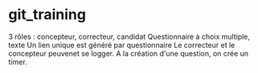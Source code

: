 ﻿# git_training

3 rôles : concepteur, correcteur, candidat
Questionnaire à choix multiple, texte
Un lien unique est généré par questionnaire
Le correcteur et le concepteur peuvenet se logger.
A la création d'une question, on crée un timer.
